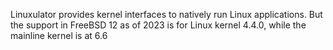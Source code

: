 Linuxulator provides kernel interfaces to natively run Linux applications. But the support in FreeBSD 12 as of 2023 is for Linux kernel 4.4.0, while the mainline kernel is at 6.6
